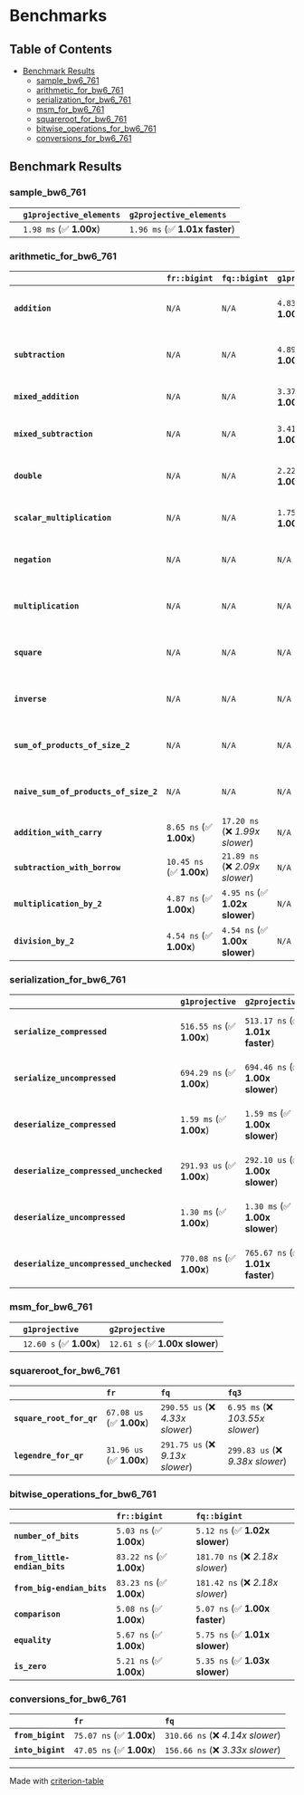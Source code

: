 # Benchmarks

## Table of Contents

- [Benchmark Results](#benchmark-results)
    - [sample_bw6_761](#sample_bw6_761)
    - [arithmetic_for_bw6_761](#arithmetic_for_bw6_761)
    - [serialization_for_bw6_761](#serialization_for_bw6_761)
    - [msm_for_bw6_761](#msm_for_bw6_761)
    - [squareroot_for_bw6_761](#squareroot_for_bw6_761)
    - [bitwise_operations_for_bw6_761](#bitwise_operations_for_bw6_761)
    - [conversions_for_bw6_761](#conversions_for_bw6_761)

## Benchmark Results

### sample_bw6_761

|        | `g1projective_elements`          | `g2projective_elements`           |
|:-------|:---------------------------------|:--------------------------------- |
|        | `1.98 ms` (✅ **1.00x**)          | `1.96 ms` (✅ **1.01x faster**)    |

### arithmetic_for_bw6_761

|                                       | `fr::bigint`             | `fq::bigint`                    | `g1projective`          | `g2projective`                 | `fq3`                            | `fq6`                             | `fq`                              | `fr`                               |
|:--------------------------------------|:-------------------------|:--------------------------------|:------------------------|:-------------------------------|:---------------------------------|:----------------------------------|:----------------------------------|:---------------------------------- |
| **`addition`**                        | `N/A`                    | `N/A`                           | `4.83 us` (✅ **1.00x**) | `4.83 us` (✅ **1.00x slower**) | `76.74 ns` (🚀 **62.90x faster**) | `160.83 ns` (🚀 **30.01x faster**) | `27.73 ns` (🚀 **174.11x faster**) | `12.61 ns` (🚀 **382.70x faster**)  |
| **`subtraction`**                     | `N/A`                    | `N/A`                           | `4.89 us` (✅ **1.00x**) | `4.89 us` (✅ **1.00x slower**) | `77.05 ns` (🚀 **63.50x faster**) | `153.20 ns` (🚀 **31.94x faster**) | `25.95 ns` (🚀 **188.53x faster**) | `13.36 ns` (🚀 **366.34x faster**)  |
| **`mixed_addition`**                  | `N/A`                    | `N/A`                           | `3.37 us` (✅ **1.00x**) | `3.37 us` (✅ **1.00x faster**) | `N/A`                            | `N/A`                             | `N/A`                             | `N/A`                              |
| **`mixed_subtraction`**               | `N/A`                    | `N/A`                           | `3.41 us` (✅ **1.00x**) | `3.41 us` (✅ **1.00x faster**) | `N/A`                            | `N/A`                             | `N/A`                             | `N/A`                              |
| **`double`**                          | `N/A`                    | `N/A`                           | `2.22 us` (✅ **1.00x**) | `2.22 us` (✅ **1.00x faster**) | `53.91 ns` (🚀 **41.10x faster**) | `117.90 ns` (🚀 **18.79x faster**) | `19.34 ns` (🚀 **114.54x faster**) | `7.14 ns` (🚀 **310.50x faster**)   |
| **`scalar_multiplication`**           | `N/A`                    | `N/A`                           | `1.75 ms` (✅ **1.00x**) | `1.75 ms` (✅ **1.00x faster**) | `N/A`                            | `N/A`                             | `N/A`                             | `N/A`                              |
| **`negation`**                        | `N/A`                    | `N/A`                           | `N/A`                   | `N/A`                          | `70.81 ns` (❌ *3.77x slower*)    | `121.02 ns` (❌ *6.44x slower*)    | `23.66 ns` (❌ *1.26x slower*)     | `18.79 ns` (✅ **1.00x**)           |
| **`multiplication`**                  | `N/A`                    | `N/A`                           | `N/A`                   | `N/A`                          | `2.47 us` (❌ *32.69x slower*)    | `7.90 us` (❌ *104.67x slower*)    | `310.48 ns` (❌ *4.11x slower*)    | `75.47 ns` (✅ **1.00x**)           |
| **`square`**                          | `N/A`                    | `N/A`                           | `N/A`                   | `N/A`                          | `1.78 us` (❌ *26.81x slower*)    | `5.49 us` (❌ *82.65x slower*)     | `243.44 ns` (❌ *3.66x slower*)    | `66.48 ns` (✅ **1.00x**)           |
| **`inverse`**                         | `N/A`                    | `N/A`                           | `N/A`                   | `N/A`                          | `52.33 us` (❌ *3.63x slower*)    | `61.42 us` (❌ *4.26x slower*)     | `48.18 us` (❌ *3.35x slower*)     | `14.40 us` (✅ **1.00x**)           |
| **`sum_of_products_of_size_2`**       | `N/A`                    | `N/A`                           | `N/A`                   | `N/A`                          | `5.09 us` (❌ *43.33x slower*)    | `16.07 us` (❌ *136.89x slower*)   | `417.68 ns` (❌ *3.56x slower*)    | `117.39 ns` (✅ **1.00x**)          |
| **`naive_sum_of_products_of_size_2`** | `N/A`                    | `N/A`                           | `N/A`                   | `N/A`                          | `5.02 us` (❌ *30.70x slower*)    | `16.00 us` (❌ *97.78x slower*)    | `652.00 ns` (❌ *3.98x slower*)    | `163.67 ns` (✅ **1.00x**)          |
| **`addition_with_carry`**             | `8.65 ns` (✅ **1.00x**)  | `17.20 ns` (❌ *1.99x slower*)   | `N/A`                   | `N/A`                          | `N/A`                            | `N/A`                             | `N/A`                             | `N/A`                              |
| **`subtraction_with_borrow`**         | `10.45 ns` (✅ **1.00x**) | `21.89 ns` (❌ *2.09x slower*)   | `N/A`                   | `N/A`                          | `N/A`                            | `N/A`                             | `N/A`                             | `N/A`                              |
| **`multiplication_by_2`**             | `4.87 ns` (✅ **1.00x**)  | `4.95 ns` (✅ **1.02x slower**)  | `N/A`                   | `N/A`                          | `N/A`                            | `N/A`                             | `N/A`                             | `N/A`                              |
| **`division_by_2`**                   | `4.54 ns` (✅ **1.00x**)  | `4.54 ns` (✅ **1.00x slower**)  | `N/A`                   | `N/A`                          | `N/A`                            | `N/A`                             | `N/A`                             | `N/A`                              |

### serialization_for_bw6_761

|                                          | `g1projective`            | `g2projective`                   | `fr`                                | `fq`                                | `fq3`                             | `fq6`                             |
|:-----------------------------------------|:--------------------------|:---------------------------------|:------------------------------------|:------------------------------------|:----------------------------------|:--------------------------------- |
| **`serialize_compressed`**               | `516.55 ns` (✅ **1.00x**) | `513.17 ns` (✅ **1.01x faster**) | `56.74 ns` (🚀 **9.10x faster**)     | `169.60 ns` (🚀 **3.05x faster**)    | `512.64 ns` (✅ **1.01x faster**)  | `1.10 us` (❌ *2.14x slower*)      |
| **`serialize_uncompressed`**             | `694.29 ns` (✅ **1.00x**) | `694.46 ns` (✅ **1.00x slower**) | `56.64 ns` (🚀 **12.26x faster**)    | `171.86 ns` (🚀 **4.04x faster**)    | `512.69 ns` (✅ **1.35x faster**)  | `1.11 us` (❌ *1.60x slower*)      |
| **`deserialize_compressed`**             | `1.59 ms` (✅ **1.00x**)   | `1.59 ms` (✅ **1.00x slower**)   | `93.06 ns` (🚀 **17062.73x faster**) | `338.95 ns` (🚀 **4684.56x faster**) | `1.05 us` (🚀 **1507.12x faster**) | `2.08 us` (🚀 **762.71x faster**)  |
| **`deserialize_compressed_unchecked`**   | `291.93 us` (✅ **1.00x**) | `292.10 us` (✅ **1.00x slower**) | `93.07 ns` (🚀 **3136.59x faster**)  | `338.99 ns` (🚀 **861.19x faster**)  | `1.05 us` (🚀 **277.13x faster**)  | `2.08 us` (🚀 **140.20x faster**)  |
| **`deserialize_uncompressed`**           | `1.30 ms` (✅ **1.00x**)   | `1.30 ms` (✅ **1.00x slower**)   | `93.49 ns` (🚀 **13868.78x faster**) | `338.90 ns` (🚀 **3826.02x faster**) | `1.05 us` (🚀 **1230.84x faster**) | `2.08 us` (🚀 **622.79x faster**)  |
| **`deserialize_uncompressed_unchecked`** | `770.08 ns` (✅ **1.00x**) | `765.67 ns` (✅ **1.01x faster**) | `94.16 ns` (🚀 **8.18x faster**)     | `338.93 ns` (🚀 **2.27x faster**)    | `1.05 us` (❌ *1.37x slower*)      | `2.08 us` (❌ *2.70x slower*)      |

### msm_for_bw6_761

|        | `g1projective`          | `g2projective`                  |
|:-------|:------------------------|:------------------------------- |
|        | `12.60 s` (✅ **1.00x**) | `12.61 s` (✅ **1.00x slower**)  |

### squareroot_for_bw6_761

|                          | `fr`                     | `fq`                             | `fq3`                             |
|:-------------------------|:-------------------------|:---------------------------------|:--------------------------------- |
| **`square_root_for_qr`** | `67.08 us` (✅ **1.00x**) | `290.55 us` (❌ *4.33x slower*)   | `6.95 ms` (❌ *103.55x slower*)    |
| **`legendre_for_qr`**    | `31.96 us` (✅ **1.00x**) | `291.75 us` (❌ *9.13x slower*)   | `299.83 us` (❌ *9.38x slower*)    |

### bitwise_operations_for_bw6_761

|                               | `fr::bigint`             | `fq::bigint`                      |
|:------------------------------|:-------------------------|:--------------------------------- |
| **`number_of_bits`**          | `5.03 ns` (✅ **1.00x**)  | `5.12 ns` (✅ **1.02x slower**)    |
| **`from_little-endian_bits`** | `83.22 ns` (✅ **1.00x**) | `181.70 ns` (❌ *2.18x slower*)    |
| **`from_big-endian_bits`**    | `83.23 ns` (✅ **1.00x**) | `181.42 ns` (❌ *2.18x slower*)    |
| **`comparison`**              | `5.08 ns` (✅ **1.00x**)  | `5.07 ns` (✅ **1.00x faster**)    |
| **`equality`**                | `5.67 ns` (✅ **1.00x**)  | `5.75 ns` (✅ **1.01x slower**)    |
| **`is_zero`**                 | `5.21 ns` (✅ **1.00x**)  | `5.35 ns` (✅ **1.03x slower**)    |

### conversions_for_bw6_761

|                   | `fr`                     | `fq`                              |
|:------------------|:-------------------------|:--------------------------------- |
| **`from_bigint`** | `75.07 ns` (✅ **1.00x**) | `310.66 ns` (❌ *4.14x slower*)    |
| **`into_bigint`** | `47.05 ns` (✅ **1.00x**) | `156.66 ns` (❌ *3.33x slower*)    |

---
Made with [criterion-table](https://github.com/nu11ptr/criterion-table)

